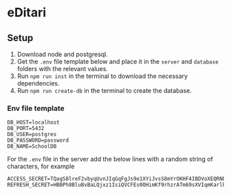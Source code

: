 # eDitari

## Setup
1. Download node and postgresql.
2. Get the `.env` file template below and place it in the `server` and `database` folders with the relevant values.
3. Run `npm run inst` in the terminal to download the necessary dependencies.
4. Run `npm run create-db` in the terminal to create the database.

### Env file template
```
DB_HOST=localhost
DB_PORT=5432
DB_USER=postgres
DB_PASSWORD=password
DB_NAME=SchoolDB
```
For the `.env` file in the server add the below lines with a random string of characters, for example
```
ACCESS_SECRET=TQagS8lreF2vbyqUvnJIqGqFgJs9e1XYiJvsS8mYrOKHF4IBDVoXEQRNb0uLuTLc5x5itjDW8qKaA0AsgKg
REFRESH_SECRET=HBBPh8BluBvBaLQjxz1IsiQVCFEs0OHimKf9rhzrATm69sXVIqmKarlkfrCPZUmi4nmiCCQt41N1q03buSw
```